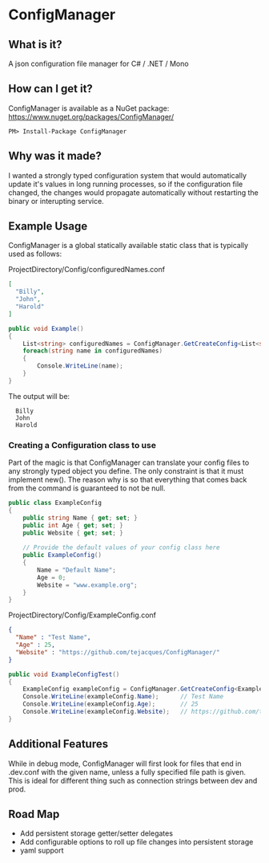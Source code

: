 ConfigManager
=============

What is it?
-----------

A json configuration file manager for C# / .NET / Mono

How can I get it?
-----------------

ConfigManager is available as a NuGet package: https://www.nuget.org/packages/ConfigManager/

```
PM> Install-Package ConfigManager
```

Why was it made?
----------------

I wanted a strongly typed configuration system that would automatically update it's values in long running processes, so if the configuration file changed, the changes would propagate automatically without restarting the binary or interupting service.

Example Usage
-------------

ConfigManager is a global statically available static class that is typically used as follows:

ProjectDirectory/Config/configuredNames.conf
```json
[
  "Billy",
  "John",
  "Harold"
]
```

```csharp
public void Example()
{
    List<string> configuredNames = ConfigManager.GetCreateConfig<List<string>>("configuredNames");
    foreach(string name in configuredNames)
    {
        Console.WriteLine(name);
    }
}
```

The output will be:
```
  Billy
  John
  Harold
```

### Creating a Configuration class to use

Part of the magic is that ConfigManager can translate your config files to any strongly typed object you define. The only constraint is that it must implement new(). The reason why is so that everything that comes back from the command is guaranteed to not be null.

```csharp
public class ExampleConfig
{
    public string Name { get; set; }
    public int Age { get; set; }
    public Website { get; set; }
    
    // Provide the default values of your config class here
    public ExampleConfig()
    {
        Name = "Default Name";
        Age = 0;
        Website = "www.example.org";
    }
}
```

ProjectDirectory/Config/ExampleConfig.conf

```json
{
  "Name" : "Test Name",
  "Age" : 25,
  "Website" : "https://github.com/tejacques/ConfigManager/"
}
```

```csharp
public void ExampleConfigTest()
{
    ExampleConfig exampleConfig = ConfigManager.GetCreateConfig<ExampleConfig>("ExampleConfig");
    Console.WriteLine(exampleConfig.Name);      // Test Name
    Console.WriteLine(exampleConfig.Age);       // 25
    Console.WriteLine(exampleConfig.Website);   // https://github.com/tejacques/ConfigManager/
}
```

Additional Features
-------------------

While in debug mode, ConfigManager will first look for files that end in .dev.conf with the given name, unless a fully specified file path is given. This is ideal for different thing such as connection strings between dev and prod.

Road Map
--------

- Add persistent storage getter/setter delegates
- Add configurable options to roll up file changes into persistent storage
- yaml support
